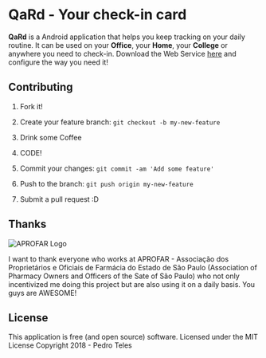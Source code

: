 # QaRd - Your check-in card

**QaRd** is a Android application that helps you keep tracking on your daily routine. 
It can be used on your **Office**, your **Home**, your **College** or anywhere you need to check-in.
Download the Web Service [here](https://github.com/PedroRTeles/QaRd-WebService) and configure the way you need it!

## Contributing

1. Fork it!

2. Create your feature branch: `git checkout -b my-new-feature`

3. Drink some Coffee

4. CODE!

5. Commit your changes: `git commit -am 'Add some feature'`

6. Push to the branch: `git push origin my-new-feature`

7. Submit a pull request :D

## Thanks
![APROFAR Logo](http://aprofar.org.br/_imagens/logo_aprofar_completo.png)

I want to thank everyone who works at APROFAR - Associação dos Proprietários e Oficiais de Farmácia do Estado de São Paulo (Association of Pharmacy Owners and Officers of the Sate of São Paulo) who not only incentivized me doing this project but are also using it on a daily basis.
You guys are AWESOME!


## License

This application is free (and open source) software.
Licensed under the MIT License
Copyright 2018 - Pedro Teles
